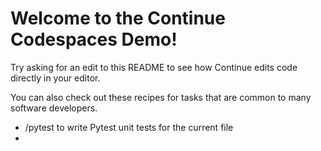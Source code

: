 # Welcome to the Continue Codespaces Demo!

Try asking for an edit to this README to see how Continue edits code directly in your editor.

You can also check out these recipes for tasks that are common to many software developers.

- /pytest to write Pytest unit tests for the current file
- 
